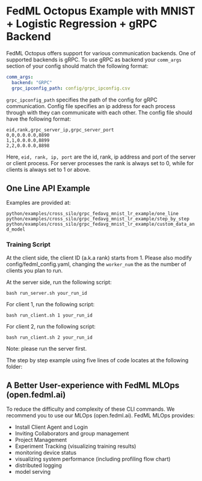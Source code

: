 # FedML Octopus Example with MNIST + Logistic Regression + gRPC Backend

FedML Octopus offers support for various communication backends. One of supported backends is gRPC. To use gRPC as backend your `comm_args` section of your config should match the following format:

```yaml
comm_args:
  backend: "GRPC"
  grpc_ipconfig_path: config/grpc_ipconfig.csv
```

`grpc_ipconfig_path` specifies the path of the config for gRPC communication. Config file specifies an ip address for each process through with they can communicate with each other. The config file should have the following format:

```csv
eid,rank,grpc_server_ip,grpc_server_port
0,0,0.0.0.0,8890
1,1,0.0.0.0,8899
2,2,0.0.0.0,8898
```

Here, `eid, rank, ip, port` are the id, rank, ip address and port of the server or client process. For server processes the rank is always set to 0, while for clients is always set to 1 or above.

## One Line API Example

Examples are provided at:

`python/examples/cross_silo/grpc_fedavg_mnist_lr_example/one_line`
`python/examples/cross_silo/grpc_fedavg_mnist_lr_example/step_by_step`
`python/examples/cross_silo/grpc_fedavg_mnist_lr_example/custom_data_and_model`

### Training Script

At the client side, the client ID (a.k.a rank) starts from 1.
Please also modify config/fedml_config.yaml, changing the `worker_num` the as the number of clients you plan to run.

At the server side, run the following script:
```
bash run_server.sh your_run_id
```

For client 1, run the following script:
```
bash run_client.sh 1 your_run_id
```
For client 2, run the following script:
```
bash run_client.sh 2 your_run_id
```
Note: please run the server first.


The step by step example using five lines of code locates at the following folder:

## A Better User-experience with FedML MLOps (open.fedml.ai)
To reduce the difficulty and complexity of these CLI commands. We recommend you to use our MLOps (open.fedml.ai).
FedML MLOps provides:
- Install Client Agent and Login
- Inviting Collaborators and group management
- Project Management
- Experiment Tracking (visualizing training results)
- monitoring device status
- visualizing system performance (including profiling flow chart)
- distributed logging
- model serving